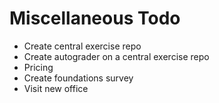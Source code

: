 # Miscellaneous Todo

* Create central exercise repo
* Create autograder on a central exercise repo
* Pricing
* Create foundations survey
* Visit new office
